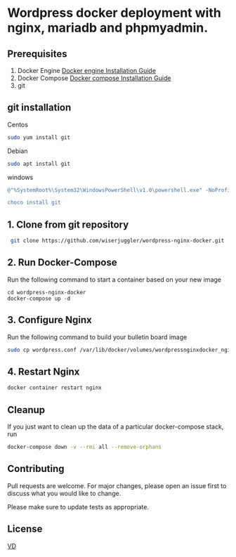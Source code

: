 # Wordpress docker deployment with nginx, mariadb and phpmyadmin.

## Prerequisites

1. Docker Engine
[Docker engine Installation Guide](https://docs.docker.com/engine/install/)
2. Docker Compose
[Docker compose Installation Guide](https://docs.docker.com/compose/install/)
3. git 

## git installation 
  Centos 
 ```bash
 sudo yum install git
 ```
  Debian
 ```bash
 sudo apt install git
 ```
  windows
  ```powershell
 @"%SystemRoot%\System32\WindowsPowerShell\v1.0\powershell.exe" -NoProfile -InputFormat None -ExecutionPolicy Bypass -Command " [System.Net.ServicePointManager]::SecurityProtocol = 3072; iex ((New-Object System.Net.WebClient).DownloadString('https://chocolatey.org/install.ps1'))" && SET "PATH=%PATH%;%ALLUSERSPROFILE%\chocolatey\bin"
  
choco install git
 ```
 
## 1. Clone from git repository
```bash
 git clone https://github.com/wiserjuggler/wordpress-nginx-docker.git
 ```
## 2. Run Docker-Compose
Run the following command to start a container based on your new image
```docker
cd wordpress-nginx-docker
docker-compose up -d
```
## 3. Configure Nginx
Run the following command to build your bulletin board image
```bash
sudo cp wordpress.conf /var/lib/docker/volumes/wordpressnginxdocker_nginx/_data/default.conf          
```
## 4. Restart Nginx 
```bash
docker container restart nginx 
```

## Cleanup 
If you just want to clean up the data of a particular docker-compose stack, run

```bash
docker-compose down -v --rmi all --remove-orphans 
```

## Contributing
Pull requests are welcome. For major changes, please open an issue first to discuss what you would like to change.

Please make sure to update tests as appropriate.

## License
[VD](https://github.com/varundhiman)
